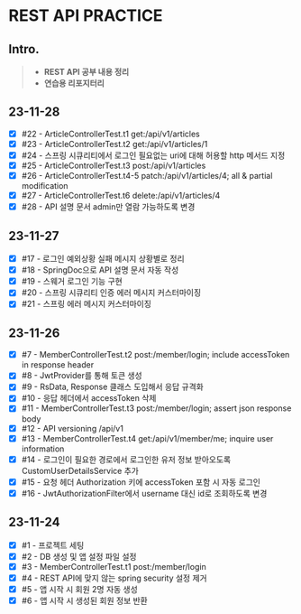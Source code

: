 # REST API PRACTICE

## Intro.
>- **REST API 공부 내용 정리**
>- **연습용 리포지터리**

## 23-11-28
- [x] #22 - ArticleControllerTest.t1 get:/api/v1/articles
- [x] #23 - ArticleControllerTest.t2 get:/api/v1/articles/1
- [x] #24 - 스프링 시큐리티에서 로그인 필요없는 uri에 대해 허용할 http 메서드 지정
- [x] #25 - ArticleControllerTest.t3 post:/api/v1/articles
- [x] #26 - ArticleControllerTest.t4-5 patch:/api/v1/articles/4; all & partial modification
- [x] #27 - ArticleControllerTest.t6 delete:/api/v1/articles/4
- [x] #28 - API 설명 문서 admin만 열람 가능하도록 변경

## 23-11-27
- [x] #17 - 로그인 예외상황 실패 메시지 상황별로 정리
- [x] #18 - SpringDoc으로 API 설명 문서 자동 작성
- [x] #19 - 스웨거 로그인 기능 구현
- [x] #20 - 스프링 시큐리티 인증 에러 메시지 커스터마이징
- [x] #21 - 스프링 에러 메시지 커스터마이징

## 23-11-26
- [x] #7 - MemberControllerTest.t2 post:/member/login; include accessToken in response header
- [x] #8 - JwtProvider를 통해 토큰 생성
- [x] #9 - RsData, Response 클래스 도입해서 응답 규격화
- [x] #10 - 응답 헤더에서 accessToken 삭제
- [x] #11 - MemberControllerTest.t3 post:/member/login; assert json response body
- [x] #12 - API versioning /api/v1
- [x] #13 - MemberControllerTest.t4 get:/api/v1/member/me; inquire user information
- [x] #14 - 로그인이 필요한 경로에서 로그인한 유저 정보 받아오도록 CustomUserDetailsService 추가
- [x] #15 - 요청 헤더 Authorization 키에 accessToken 포함 시 자동 로그인
- [x] #16 - JwtAuthorizationFilter에서 username 대신 id로 조회하도록 변경

## 23-11-24
- [x] #1 - 프로젝트 세팅
- [x] #2 - DB 생성 및 앱 설정 파일 설정
- [x] #3 - MemberControllerTest.t1 post:/member/login
- [x] #4 - REST API에 맞지 않는 spring security 설정 제거
- [x] #5 - 앱 시작 시 회원 2명 자동 생성
- [x] #6 - 앱 시작 시 생성된 회원 정보 반환